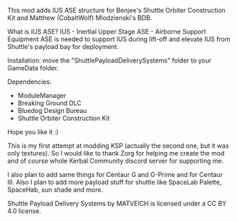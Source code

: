 This mod adds IUS ASE structure for Benjee's Shuttle Orbiter Construction Kit and Matthew (CobaltWolf) Mlodzienski's BDB.

What is IUS ASE?
IUS - Inertial Upper Stage
ASE - Airborne Support Equipment
ASE is needed to support IUS during lift-off and elevate IUS from Shuttle's payload bay for deployment.

Installation: move the "ShuttlePayloadDeliverySystems" folder to your GameData folder.

Dependencies:
- ModuleManager
- Breaking Ground DLC
- Bluedog Design Bureau
- Shuttle Orbiter Construction Kit


Hope you like it :)

This is my first attempt at modding KSP (actually the second one, but it was only textures). So I would like to thank Zorg for helping me create the mod and of course whole Kerbal Community discord server for supporting me.

I also plan to add same things for Centaur G and G-Prime and for Centaur III. Also I plan to add more payload stuff for shuttle like SpaceLab Palette, SpaceHab, sun shade and more.

Shuttle Payload Delivery Systems by MATVEICH is licensed under a CC BY 4.0 license.
